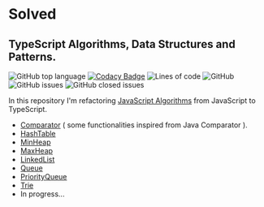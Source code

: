 # Solved

## TypeScript Algorithms, Data Structures and Patterns.

![GitHub top language](https://img.shields.io/github/languages/top/behzadam/solved)
[![Codacy Badge](https://app.codacy.com/project/badge/Grade/b6d0142c6cb448e28ea0dcc88d77b062)](https://app.codacy.com/gh/behzadam/solved/dashboard?utm_source=gh&utm_medium=referral&utm_content=&utm_campaign=Badge_grade)
![Lines of code](https://img.shields.io/tokei/lines/github/behzadam/solved)
![GitHub](https://img.shields.io/github/license/behzadam/solved)
![GitHub issues](https://img.shields.io/github/issues-raw/behzadam/solved)
![GitHub closed issues](https://img.shields.io/github/issues-closed-raw/behzadam/solved)

In this repository I'm refactoring [JavaScript Algorithms](https://github.com/trekhleb/javascript-algorithms) from JavaScript to TypeScript.

- [Comparator](src/comparator/comparator.ts) ( some functionalities inspired from Java Comparator ).
- [HashTable](src/hash-table/hash-table.ts)
- [MinHeap](src/heap/min-heap.ts)
- [MaxHeap](src/heap/max-heap.ts)
- [LinkedList](src/linked-list/linked-list.ts)
- [Queue](src/queue/queue.ts)
- [PriorityQueue](src/priority-queue/priority-queue.ts)
- [Trie](src/trie/trie.ts)
- In progress...
